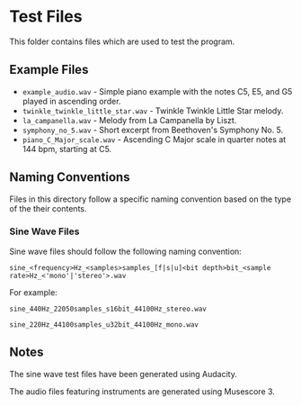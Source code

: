 # Test Files
This folder contains files which are used to test the program.

## Example Files
- `example_audio.wav` - Simple piano example with the notes C5, E5, and G5 played in ascending order.
- `twinkle_twinkle_little_star.wav` - Twinkle Twinkle Little Star melody.
- `la_campanella.wav` - Melody from La Campanella by Liszt.
- `symphony_no_5.wav` - Short excerpt from Beethoven's Symphony No. 5.
- `piano_C_Major_scale.wav` - Ascending C Major scale in quarter notes at 144 bpm, starting at C5.

## Naming Conventions
Files in this directory follow a specific naming convention based on the type of the their contents.
### Sine Wave Files
Sine wave files should follow the following naming convention:

`sine_<frequency>Hz_<samples>samples_[f|s|u]<bit depth>bit_<sample rate>Hz_<'mono'|'stereo'>.wav`

For example:

`sine_440Hz_22050samples_s16bit_44100Hz_stereo.wav`

`sine_220Hz_44100samples_u32bit_44100Hz_mono.wav`

## Notes
The sine wave test files have been generated using Audacity.

The audio files featuring instruments are generated using Musescore 3.
